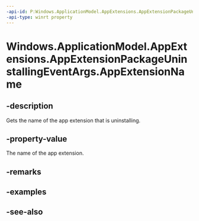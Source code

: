 ----api-id: P:Windows.ApplicationModel.AppExtensions.AppExtensionPackageUninstallingEventArgs.AppExtensionName
-api-type: winrt property
---<!-- Property syntaxpublic string AppExtensionName { get; }--># Windows.ApplicationModel.AppExtensions.AppExtensionPackageUninstallingEventArgs.AppExtensionName## -descriptionGets the name of the app extension that is uninstalling.## -property-valueThe name of the app extension.## -remarks## -examples## -see-also